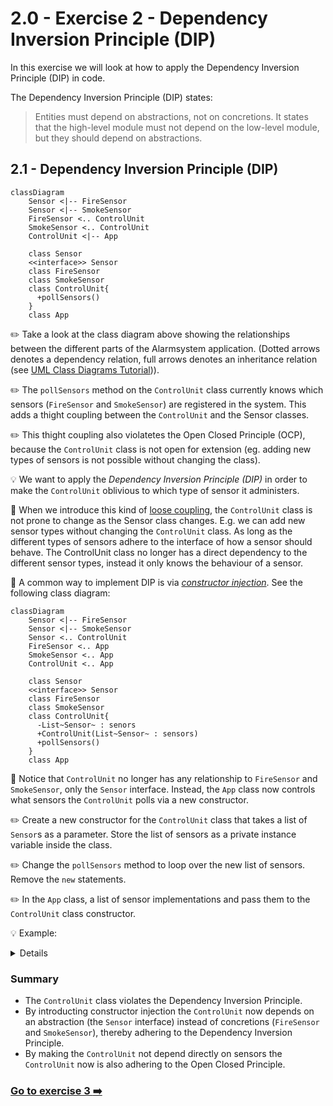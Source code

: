 # 2.0 - Exercise 2 - Dependency Inversion Principle (DIP)

In this exercise we will look at how to apply the Dependency Inversion Principle (DIP) in code.

The Dependency Inversion Principle (DIP) states:

> Entities must depend on abstractions, not on concretions. It states that the high-level module must not depend on the low-level module, but they should depend on abstractions.

## 2.1 - Dependency Inversion Principle (DIP)

```mermaid
classDiagram
    Sensor <|-- FireSensor
    Sensor <|-- SmokeSensor
    FireSensor <.. ControlUnit
    SmokeSensor <.. ControlUnit
    ControlUnit <|-- App
    
    class Sensor
    <<interface>> Sensor
    class FireSensor
    class SmokeSensor
    class ControlUnit{
      +pollSensors()
    }
    class App
```

:pencil2: Take a look at the class diagram above showing the relationships between the different parts of the Alarmsystem application. (Dotted arrows denotes a dependency relation, full arrows denotes an inheritance relation (see [UML Class Diagrams Tutorial](https://www.visual-paradigm.com/guide/uml-unified-modeling-language/uml-class-diagram-tutorial/))).

:pencil2: The `pollSensors` method on the `ControlUnit` class currently knows which sensors (`FireSensor` and `SmokeSensor`) are registered in the system. This adds a thight coupling between the `ControlUnit` and the Sensor classes.

:pencil2: This thight coupling also violatetes the Open Closed Principle (OCP), because the `ControlUnit` class is not open for extension (eg. adding new types of sensors is not possible without changing the class).

:bulb: We want to apply the _Dependency Inversion Principle (DIP)_ in order to make the `ControlUnit` oblivious to which type of sensor it administers.

:book: When we introduce this kind of [loose coupling](https://en.wikipedia.org/wiki/Loose_coupling), the `ControlUnit` class is not prone to change as the Sensor class changes. E.g. we can add new sensor types without changing the `ControlUnit` class. As long as the different types of sensors adhere to the interface of how a sensor should behave. The ControlUnit class no longer has a direct dependency to the different sensor types, instead it only knows the behaviour of a sensor.

:book: A common way to implement DIP is via [_constructor injection_](https://en.wikipedia.org/wiki/Dependency_injection#Constructor_injection).  See the following class diagram:

```mermaid
classDiagram
    Sensor <|-- FireSensor
    Sensor <|-- SmokeSensor
    Sensor <.. ControlUnit
    FireSensor <.. App
    SmokeSensor <.. App
    ControlUnit <.. App
    
    class Sensor
    <<interface>> Sensor
    class FireSensor
    class SmokeSensor
    class ControlUnit{
      -List~Sensor~ : senors
      +ControlUnit(List~Sensor~ : sensors)
      +pollSensors()
    }
    class App
```

:book: Notice that `ControlUnit` no longer has any relationship to `FireSensor` and `SmokeSensor`, only the `Sensor` interface. Instead, the `App` class now controls what sensors the `ControlUnit` polls via a new constructor.

:pencil2: Create a new constructor for the `ControlUnit` class that takes a list of `Sensor`s as a parameter. Store the list of sensors as a private instance variable inside the class.

:pencil2: Change the `pollSensors` method to loop over the new list of sensors. Remove the `new` statements.

:pencil2: In the `App` class, a list of sensor implementations and pass them to the `ControlUnit` class constructor.

:bulb: Example:

<details>

```java

public class ControlUnit {
  private final List<Sensor> sensors;

  public ControlUnit(List<Sensor> sensors) {
    this.sensors = sensors;
  }

  public List<Sensor> pollSensors() {
    // Remove the following:
    // List<Sensor> sensors = new ArrayList<>();
    // sensors.add(new FireSensor());
    // sensors.add(new SmokeSensor()); 
    // 
    // ...
  }
  // ...
}
```

```java
public class App {

  public static void main(String[] args) {
    List<Sensor> sensors = new ArrayList<>();
    sensors.add(new FireSensor());
    sensors.add(new SmokeSensor());
    
    ControlUnit controlUnit = new ControlUnit(sensors);
    // ...
  }
}
```

</details>

### Summary

- The `ControlUnit` class violates the Dependency Inversion Principle.
- By introducting constructor injection the `ControlUnit` now depends on an abstraction (the `Sensor` interface) instead of concretions (`FireSensor` and `SmokeSensor`), thereby adhering to the Dependency Inversion Principle.
- By making the `ControlUnit` not depend directly on sensors the `ControlUnit` now is also adhering to the Open Closed Principle.

### [Go to exercise 3 :arrow_right:](../exercise-3/README.md)
